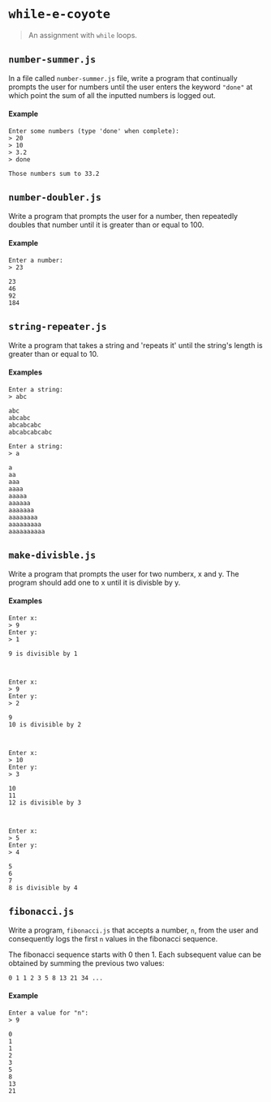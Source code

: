 # `while-e-coyote`

> An assignment with `while` loops.

## `number-summer.js`

In a file called `number-summer.js` file, write a program that continually prompts the user for numbers until the user enters the keyword `"done"` at which point the sum of all the inputted numbers is logged out.

#### Example

```
Enter some numbers (type 'done' when complete):
> 20
> 10
> 3.2
> done

Those numbers sum to 33.2
```

## `number-doubler.js`

Write a program that prompts the user for a number, then repeatedly doubles that number until it is greater than or equal to 100.

#### Example

```
Enter a number:
> 23

23
46
92
184
```

## `string-repeater.js`

Write a program that takes a string and 'repeats it' until the string's length is greater than or equal to 10.

#### Examples

```
Enter a string:
> abc

abc
abcabc
abcabcabc
abcabcabcabc
```

```
Enter a string:
> a

a
aa
aaa
aaaa
aaaaa
aaaaaa
aaaaaaa
aaaaaaaa
aaaaaaaaa
aaaaaaaaaa
```

## `make-divisble.js`

Write a program that prompts the user for two numberx, x and y. The program should add one to x until it is divisble by y.

#### Examples

```
Enter x: 
> 9
Enter y: 
> 1

9 is divisible by 1



Enter x: 
> 9
Enter y: 
> 2

9
10 is divisible by 2



Enter x: 
> 10
Enter y: 
> 3

10
11
12 is divisible by 3



Enter x: 
> 5
Enter y: 
> 4

5
6
7
8 is divisible by 4
```

## `fibonacci.js`

Write a program, `fibonacci.js` that accepts a number, `n`, from the user and consequently logs the first `n` values in the fibonacci sequence.

The fibonacci sequence starts with 0 then 1. Each subsequent value can be obtained by summing the previous two values:
```
0 1 1 2 3 5 8 13 21 34 ...
```

#### Example

```
Enter a value for "n":
> 9

0
1
1
2
3
5
8
13
21
```

